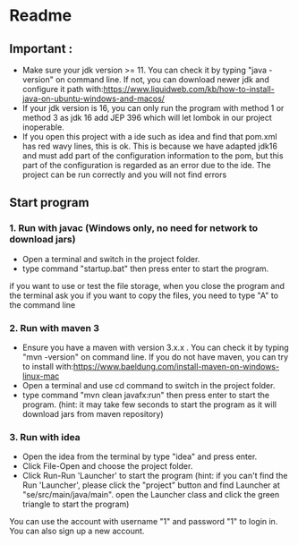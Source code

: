 # Readme
## Important : 
- Make sure your jdk version >= 11. You can check it by typing "java -version" on command line. 
If not, you can download newer jdk and configure it path with:https://www.liquidweb.com/kb/how-to-install-java-on-ubuntu-windows-and-macos/
- If your jdk version is 16, you can only run the program with method 1 or method 3 as jdk 16 add JEP 396 which will let lombok in our project inoperable.
- If you open this project with a ide such as idea and find that pom.xml has red wavy lines, this is ok. This is because we have adapted jdk16 and must add part of the configuration information to the pom, but this part of the configuration is regarded as an error due to the ide. The project can be run correctly and you will not find errors

## Start program
### 1. Run with javac (__Windows only__, no need for network to download jars)
- Open a terminal and switch in the project folder.
- type command "startup.bat" then press enter to start the program.

if you want to use or test the file storage, when you close the program and the terminal ask you if you want to copy the files, you need to type "A" to the command line 

### 2. Run with maven 3 
- Ensure you have a maven with version 3.x.x . You can check it by typing "mvn -version" on command line.
If you do not have maven, you can try to install with:https://www.baeldung.com/install-maven-on-windows-linux-mac
- Open a terminal and use cd command to switch in the project folder.
- type command "mvn clean javafx:run" then press enter to start the program. (hint: it may take few seconds to start the program as it will download jars from maven repository)

### 3. Run with idea
- Open the idea from the terminal by type "idea" and press enter.
- Click File-Open and choose the project folder.
- Click Run-Run 'Launcher' to start the program (hint: if you can't find the Run 'Launcher', please click the "project" button and find Launcher at "se/src/main/java/main". open the Launcher class and click the green triangle to start the program)

You can use the account with username "1" and password "1" to login in. You can also sign up a new account.
